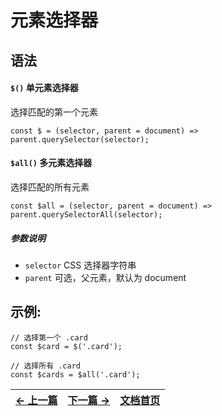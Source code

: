 # 元素选择器

## 语法

#### `$()` 单元素选择器

选择匹配的第一个元素

```
const $ = (selector, parent = document) => parent.querySelector(selector);
```

#### `$all()` 多元素选择器

选择匹配的所有元素

```
const $all = (selector, parent = document) => parent.querySelectorAll(selector);
```

##### 参数说明

-   `selector` CSS 选择器字符串
-   `parent` 可选，父元素，默认为 document

## 示例:

```
// 选择第一个 .card
const $card = $('.card');

// 选择所有 .card
const $cards = $all('.card');
```

| [← 上一篇](modal-event.md) | [下一篇 →](creator.md) | [文档首页](index.md) |
| -------------------------- | ---------------------- | -------------------- |
